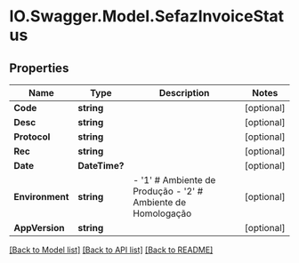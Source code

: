 # IO.Swagger.Model.SefazInvoiceStatus
## Properties

Name | Type | Description | Notes
------------ | ------------- | ------------- | -------------
**Code** | **string** |  | [optional] 
**Desc** | **string** |  | [optional] 
**Protocol** | **string** |  | [optional] 
**Rec** | **string** |  | [optional] 
**Date** | **DateTime?** |  | [optional] 
**Environment** | **string** | - &#39;1&#39; # Ambiente de Produção - &#39;2&#39; # Ambiente de Homologação  | [optional] 
**AppVersion** | **string** |  | [optional] 

[[Back to Model list]](../README.md#documentation-for-models) [[Back to API list]](../README.md#documentation-for-api-endpoints) [[Back to README]](../README.md)

